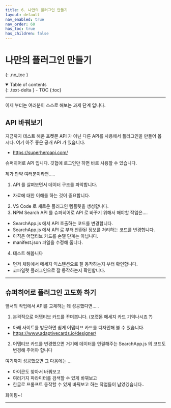 ```yaml
---
title: 6. 나만의 플러그인 만들기
layout: default
nav_enabled: true
nav_order: 60
has_toc: true
has_children: false
---
```


# 나만의 플러그인 만들기
{: .no_toc }

<details open markdown="block">
  <summary>
    Table of contents
  </summary>
  {: .text-delta }
- TOC
{:toc}
</details>

---

이제 부터는 여러분이 스스로 해보는 과제 단계 입니다. 

## API 바꿔보기

지금까지 테스트 해온 포켓몬 API 가 아닌 다른 API를 사용해서 플러그인을 만들어 봅시다. 여기 아주 좋은 공개 API 가 있습니다.

- https://superheroapi.com/

슈퍼히어로 API 입니다. 깃헙에 로그인만 하면 바로 사용할 수 있습니다. 

제가 만약 여러분이라면.....
1. API 를 살펴보면서 데이터 구조를 파악합니다.
  - 자료에 대한 이해를 하는 것이 중요합니다.
2. VS Code 로 새로운 플러그인 템플릿을 생성합니다.
3. NPM Search API 를 슈퍼히어로 API 로 바꾸기 위해서 해야할 작업은....
  - SearchApp.js 에서 API 호출하는 코드를 변경합니다.
  - SearchApp.js 에서 API 로 부터 반환된 정보를 처리하는 코드를 변경합니다.
  - 아직은 어댑티브 카드를 손댈 단계는 아닙니다.
  - manifest.json 파일을 수정해 줍니다.
4. 테스트 해봅니다
  - 먼저 채팅에서 메세지 익스텐션으로 잘 동작하는지 부터 확인합니다.
  - 코파일럿 플러그인으로 잘 동작하는지 확인합니다.

---

## 슈퍼히어로 플러그인 고도화 하기

앞서의 작업에서 API를 교체하는 데 성공했다면.....
1. 본격적으로 어댑티브 카드를 꾸며봅니다. (포켓몬 메세지 카드 기억나시죠 ?)
  - 아래 사이트를 방문하면 쉽게 어댑티브 카드를 디자인해 볼 수 있습니다.
  - https://www.adaptivecards.io/designer/
2. 어댑티브 카드를 변경했으면 거기에 데이터를 연결해주는 SearchApp.js 의 코드도 변경해 주어야 합니다

여기까지 성공했으면 그 다음에는 ...
- 아이콘도 찾아서 바꿔보고
- 여러가지 파라미터를 검색할 수 있게 바꿔보고
- 한글로 프롬프트 동작할 수 있게 바꿔보고
하는 작업들이 남았겠습니다..

화이팅~!

---



